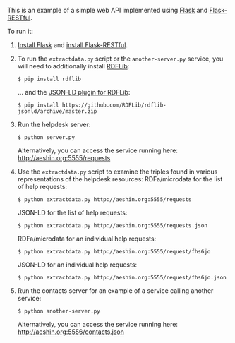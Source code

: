 This is an example of a simple web API implemented using
[Flask](http://flask.pocoo.org/) and
[Flask-RESTful](http://flask-restful.readthedocs.org/en/latest/).

To run it:

1. [Install Flask](http://flask.pocoo.org/docs/0.10/installation/#installation)
   and
   [install Flask-RESTful](http://flask-restful.readthedocs.org/en/latest/installation.html).


2. To run the `extractdata.py` script or the `another-server.py` service, you will need to additionally install [RDFLib](http://rdflib.readthedocs.org/en/latest/):
   ```
   $ pip install rdflib
   ```
   ... and the [JSON-LD plugin for RDFLib](https://github.com/RDFLib/rdflib-jsonld):
   ```
   $ pip install https://github.com/RDFLib/rdflib-jsonld/archive/master.zip
   ```

2. Run the helpdesk server:
   ```
   $ python server.py
   ```
   Alternatively, you can access the service running here: http://aeshin.org:5555/requests
   
3. Use the `extractdata.py` script to examine the triples found in various representations of the helpdesk resources:
   RDFa/microdata for the list of help requests:
   ```
   $ python extractdata.py http://aeshin.org:5555/requests
   ```
   JSON-LD for the list of help requests:
   ```
   $ python extractdata.py http://aeshin.org:5555/requests.json
   ```
   RDFa/microdata for an individual help requests:
   ```
   $ python extractdata.py http://aeshin.org:5555/request/fhs6jo
   ```
   JSON-LD for an individual help requests:
   ```
   $ python extractdata.py http://aeshin.org:5555/request/fhs6jo.json
   ```

4. Run the contacts server for an example of a service calling another service:
   ```
   $ python another-server.py
   ```
   Alternatively, you can access the service running here: http://aeshin.org:5556/contacts.json
   

